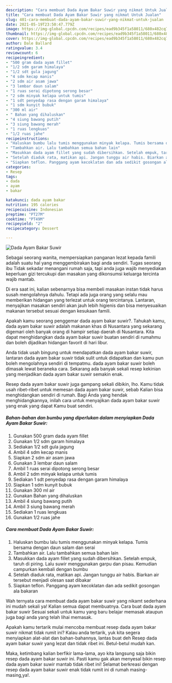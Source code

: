 ```yaml
---
description: "Cara membuat Dada Ayam Bakar Suwir yang nikmat Untuk Jualan"
title: "Cara membuat Dada Ayam Bakar Suwir yang nikmat Untuk Jualan"
slug: 401-cara-membuat-dada-ayam-bakar-suwir-yang-nikmat-untuk-jualan
date: 2021-05-19T23:50:47.779Z
image: https://img-global.cpcdn.com/recipes/ead9b345f1a58011/680x482cq70/dada-ayam-bakar-suwir-foto-resep-utama.jpg
thumbnail: https://img-global.cpcdn.com/recipes/ead9b345f1a58011/680x482cq70/dada-ayam-bakar-suwir-foto-resep-utama.jpg
cover: https://img-global.cpcdn.com/recipes/ead9b345f1a58011/680x482cq70/dada-ayam-bakar-suwir-foto-resep-utama.jpg
author: Dale Ballard
ratingvalue: 3.4
reviewcount: 6
recipeingredient:
- "500 gram dada ayam fillet"
- "1/2 sdm garam himalaya"
- "1/2 sdt gula jagung"
- "4 sdm kecap manis"
- "2 sdm air asam jawa"
- "3 lembar daun salam"
- "1 ruas serai dipotong serong besar"
- "2 sdm minyak kelapa untuk tumis"
- "1 sdt penyedap rasa dengan garam himalaya"
- "1 sdm kunyit bubuk"
- "300 ml air"
- " Bahan yang dihaluskan"
- "4 siung bawang putih"
- "3 siung bawang merah"
- "1 ruas lengkuas"
- "1/2 ruas jahe"
recipeinstructions:
- "Haluskan bumbu lalu tumis menggunakan minyak kelapa. Tumis bersama dengan daun salam dan serai"
- "Tambahkan air. Lalu tambahkan semua bahan lain"
- "Masukkan dada ayam fillet yang sudah dibersihkan. Setelah empuk, taruh di piring. Lalu suwir menggunakan garpu dan pisau. Kemudian campurkan kembali dengan bumbu"
- "Setelah diaduk rata, matikan api. Jangan tunggu air habis. Biarkan air tersebut menjadi olesan saat dibakar"
- "Siapkan teflon. Panggang ayam kecoklatan dan ada sedikit gosongan ala bakaran"
categories:
- Resep
tags:
- dada
- ayam
- bakar

katakunci: dada ayam bakar 
nutrition: 195 calories
recipecuisine: Indonesian
preptime: "PT27M"
cooktime: "PT49M"
recipeyield: "2"
recipecategory: Dessert

---
```



![Dada Ayam Bakar Suwir](https://img-global.cpcdn.com/recipes/ead9b345f1a58011/680x482cq70/dada-ayam-bakar-suwir-foto-resep-utama.jpg)

Sebagai seorang wanita, mempersiapkan panganan lezat kepada famili adalah suatu hal yang menggembirakan bagi anda sendiri. Tugas seorang ibu Tidak sekadar menangani rumah saja, tapi anda juga wajib menyediakan keperluan gizi tercukupi dan masakan yang dikonsumsi keluarga tercinta wajib mantab.

Di era  saat ini, kalian sebenarnya bisa membeli masakan instan tidak harus susah mengolahnya dahulu. Tetapi ada juga orang yang selalu mau memberikan hidangan yang terlezat untuk orang tercintanya. Lantaran, menyajikan masakan sendiri akan jauh lebih higienis dan bisa menyesuaikan makanan tersebut sesuai dengan kesukaan famili. 



Apakah kamu seorang penggemar dada ayam bakar suwir?. Tahukah kamu, dada ayam bakar suwir adalah makanan khas di Nusantara yang sekarang digemari oleh banyak orang di hampir setiap daerah di Nusantara. Kita dapat menghidangkan dada ayam bakar suwir buatan sendiri di rumahmu dan boleh dijadikan hidangan favorit di hari libur.

Anda tidak usah bingung untuk mendapatkan dada ayam bakar suwir, lantaran dada ayam bakar suwir tidak sulit untuk didapatkan dan kamu pun boleh mengolahnya sendiri di tempatmu. dada ayam bakar suwir boleh dimasak lewat beraneka cara. Sekarang ada banyak sekali resep kekinian yang menjadikan dada ayam bakar suwir semakin enak.

Resep dada ayam bakar suwir juga gampang sekali dibikin, lho. Kamu tidak usah ribet-ribet untuk memesan dada ayam bakar suwir, sebab Kalian bisa menghidangkan sendiri di rumah. Bagi Anda yang hendak menghidangkannya, inilah cara untuk menyajikan dada ayam bakar suwir yang enak yang dapat Kamu buat sendiri.

<!--inarticleads1-->

##### Bahan-bahan dan bumbu yang diperlukan dalam menyiapkan Dada Ayam Bakar Suwir:

1. Gunakan 500 gram dada ayam fillet
1. Gunakan 1/2 sdm garam himalaya
1. Sediakan 1/2 sdt gula jagung
1. Ambil 4 sdm kecap manis
1. Siapkan 2 sdm air asam jawa
1. Gunakan 3 lembar daun salam
1. Ambil 1 ruas serai dipotong serong besar
1. Ambil 2 sdm minyak kelapa untuk tumis
1. Sediakan 1 sdt penyedap rasa dengan garam himalaya
1. Siapkan 1 sdm kunyit bubuk
1. Gunakan 300 ml air
1. Gunakan  Bahan yang dihaluskan
1. Ambil 4 siung bawang putih
1. Ambil 3 siung bawang merah
1. Sediakan 1 ruas lengkuas
1. Gunakan 1/2 ruas jahe




<!--inarticleads2-->

##### Cara membuat Dada Ayam Bakar Suwir:

1. Haluskan bumbu lalu tumis menggunakan minyak kelapa. Tumis bersama dengan daun salam dan serai
1. Tambahkan air. Lalu tambahkan semua bahan lain
1. Masukkan dada ayam fillet yang sudah dibersihkan. Setelah empuk, taruh di piring. Lalu suwir menggunakan garpu dan pisau. Kemudian campurkan kembali dengan bumbu
1. Setelah diaduk rata, matikan api. Jangan tunggu air habis. Biarkan air tersebut menjadi olesan saat dibakar
1. Siapkan teflon. Panggang ayam kecoklatan dan ada sedikit gosongan ala bakaran




Wah ternyata cara membuat dada ayam bakar suwir yang nikamt sederhana ini mudah sekali ya! Kalian semua dapat membuatnya. Cara buat dada ayam bakar suwir Sesuai sekali untuk kamu yang baru belajar memasak ataupun juga bagi anda yang telah lihai memasak.

Apakah kamu tertarik mulai mencoba membuat resep dada ayam bakar suwir nikmat tidak rumit ini? Kalau anda tertarik, yuk kita segera menyiapkan alat-alat dan bahan-bahannya, lantas buat deh Resep dada ayam bakar suwir yang lezat dan tidak ribet ini. Betul-betul mudah kan. 

Maka, ketimbang kalian berfikir lama-lama, ayo kita langsung saja bikin resep dada ayam bakar suwir ini. Pasti kamu gak akan menyesal bikin resep dada ayam bakar suwir mantab tidak ribet ini! Selamat berkreasi dengan resep dada ayam bakar suwir enak tidak rumit ini di rumah masing-masing,ya!.

